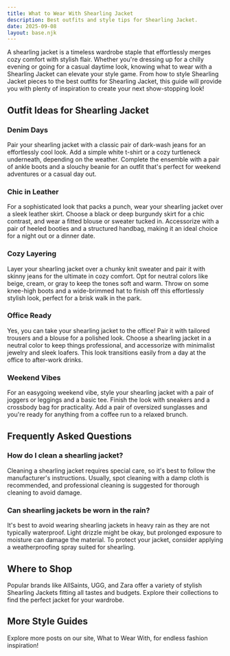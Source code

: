 ```yaml
---  
title: What to Wear With Shearling Jacket  
description: Best outfits and style tips for Shearling Jacket.  
date: 2025-09-08  
layout: base.njk  
---
```


A shearling jacket is a timeless wardrobe staple that effortlessly merges cozy comfort with stylish flair. Whether you're dressing up for a chilly evening or going for a casual daytime look, knowing what to wear with a Shearling Jacket can elevate your style game. From how to style Shearling Jacket pieces to the best outfits for Shearling Jacket, this guide will provide you with plenty of inspiration to create your next show-stopping look!

## Outfit Ideas for Shearling Jacket

### Denim Days
Pair your shearling jacket with a classic pair of dark-wash jeans for an effortlessly cool look. Add a simple white t-shirt or a cozy turtleneck underneath, depending on the weather. Complete the ensemble with a pair of ankle boots and a slouchy beanie for an outfit that's perfect for weekend adventures or a casual day out.

### Chic in Leather
For a sophisticated look that packs a punch, wear your shearling jacket over a sleek leather skirt. Choose a black or deep burgundy skirt for a chic contrast, and wear a fitted blouse or sweater tucked in. Accessorize with a pair of heeled booties and a structured handbag, making it an ideal choice for a night out or a dinner date.

### Cozy Layering
Layer your shearling jacket over a chunky knit sweater and pair it with skinny jeans for the ultimate in cozy comfort. Opt for neutral colors like beige, cream, or gray to keep the tones soft and warm. Throw on some knee-high boots and a wide-brimmed hat to finish off this effortlessly stylish look, perfect for a brisk walk in the park.

### Office Ready
Yes, you can take your shearling jacket to the office! Pair it with tailored trousers and a blouse for a polished look. Choose a shearling jacket in a neutral color to keep things professional, and accessorize with minimalist jewelry and sleek loafers. This look transitions easily from a day at the office to after-work drinks.

### Weekend Vibes
For an easygoing weekend vibe, style your shearling jacket with a pair of joggers or leggings and a basic tee. Finish the look with sneakers and a crossbody bag for practicality. Add a pair of oversized sunglasses and you're ready for anything from a coffee run to a relaxed brunch.

## Frequently Asked Questions

### How do I clean a shearling jacket?
Cleaning a shearling jacket requires special care, so it's best to follow the manufacturer's instructions. Usually, spot cleaning with a damp cloth is recommended, and professional cleaning is suggested for thorough cleaning to avoid damage.

### Can shearling jackets be worn in the rain?
It's best to avoid wearing shearling jackets in heavy rain as they are not typically waterproof. Light drizzle might be okay, but prolonged exposure to moisture can damage the material. To protect your jacket, consider applying a weatherproofing spray suited for shearling.

## Where to Shop
Popular brands like AllSaints, UGG, and Zara offer a variety of stylish Shearling Jackets fitting all tastes and budgets. Explore their collections to find the perfect jacket for your wardrobe.

## More Style Guides
Explore more posts on our site, What to Wear With, for endless fashion inspiration!